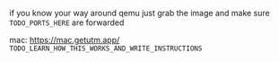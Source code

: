 if you know your way around qemu just grab the image and make sure `TODO_PORTS_HERE` are forwarded

mac: https://mac.getutm.app/ `TODO_LEARN_HOW_THIS_WORKS_AND_WRITE_INSTRUCTIONS`
